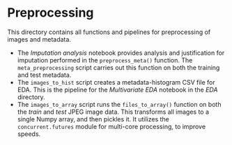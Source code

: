 # Preprocessing
This directory contains all functions and pipelines for preprocessing of images and metadata. 
* The _Imputation analysis_ notebook provides analysis and justification for imputation performed in the `preprocess_meta()` function. The `meta_preprocessing` script carries out this function on both the training and test metadata.
* The `images_to_hist` script creates a metadata-histogram CSV file for EDA. This is the pipeline for the _Multivariate EDA_ notebook in the _EDA_ directory.
* The `images_to_array` script runs the `files_to_array()` function on both the _train_ and _test_ JPEG image data. This transforms all images to a single Numpy array, and then pickles it. It utilizes the `concurrent.futures` module for multi-core processing, to improve speeds.
